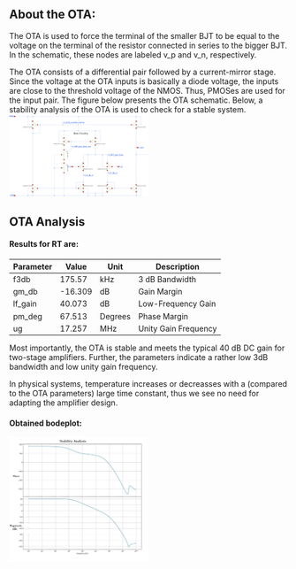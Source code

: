 ## About the OTA:
The OTA is used to force the terminal of the smaller BJT to be equal to the voltage on the terminal of the resistor connected in series to the bigger BJT.
In the schematic, these nodes are labeled v_p and v_n, respectively.

The OTA consists of a differential pair followed by a current-mirror stage.
Since the voltage at the OTA inputs is basically a diode voltage, the inputs are close to the threshold voltage of the NMOS. Thus, PMOSes are used for the input pair.
The figure below presents the OTA schematic. Below, a stability analysis of the OTA is used to check for a stable system.
<img src="../../Media/OTA_Manuel.svg" alt="OTA Schematics" width="50%">

## OTA Analysis

#### Results for RT are:
| Parameter  | Value      | Unit           | Description               |
|------------|------------|----------------|---------------------------|
| f3db       | 175.57     | kHz            | 3 dB Bandwidth           |
| gm_db      | -16.309    | dB             | Gain Margin               |
| lf_gain    | 40.073     | dB             | Low-Frequency Gain        |
| pm_deg     | 67.513     | Degrees        | Phase Margin              |
| ug         | 17.257     | MHz            | Unity Gain Frequency      |

Most importantly, the OTA is stable and meets the typical 40 dB DC gain for two-stage amplifiers.
Further, the parameters indicate a rather low 3dB bandwidth and low unity gain frequency.

In physical systems, temperature increases or decreasses with a (compared to the OTA parameters) large time constant, 
thus we see no need for adapting the amplifier design.

#### Obtained bodeplot:
<img src="../../Media/bodeplot.png" alt="Bodeplot of OTA" width="50%">